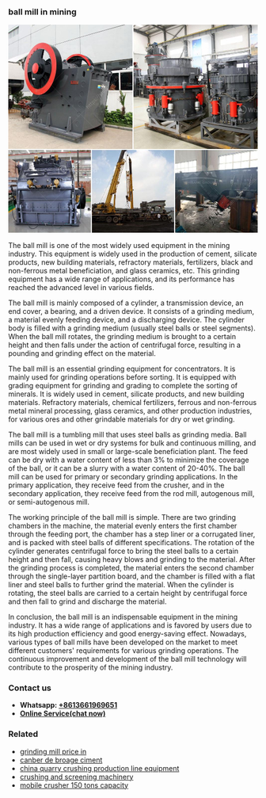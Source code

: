 <h3>ball mill in mining</h3><img src='1708589174.jpg' alt=''><p>The ball mill is one of the most widely used equipment in the mining industry. This equipment is widely used in the production of cement, silicate products, new building materials, refractory materials, fertilizers, black and non-ferrous metal beneficiation, and glass ceramics, etc. This grinding equipment has a wide range of applications, and its performance has reached the advanced level in various fields.</p><p>The ball mill is mainly composed of a cylinder, a transmission device, an end cover, a bearing, and a driven device. It consists of a grinding medium, a material evenly feeding device, and a discharging device. The cylinder body is filled with a grinding medium (usually steel balls or steel segments). When the ball mill rotates, the grinding medium is brought to a certain height and then falls under the action of centrifugal force, resulting in a pounding and grinding effect on the material.</p><p>The ball mill is an essential grinding equipment for concentrators. It is mainly used for grinding operations before sorting. It is equipped with grading equipment for grinding and grading to complete the sorting of minerals. It is widely used in cement, silicate products, and new building materials. Refractory materials, chemical fertilizers, ferrous and non-ferrous metal mineral processing, glass ceramics, and other production industries, for various ores and other grindable materials for dry or wet grinding.</p><p>The ball mill is a tumbling mill that uses steel balls as grinding media. Ball mills can be used in wet or dry systems for bulk and continuous milling, and are most widely used in small or large-scale beneficiation plant. The feed can be dry with a water content of less than 3% to minimize the coverage of the ball, or it can be a slurry with a water content of 20-40%. The ball mill can be used for primary or secondary grinding applications. In the primary application, they receive feed from the crusher, and in the secondary application, they receive feed from the rod mill, autogenous mill, or semi-autogenous mill.</p><p>The working principle of the ball mill is simple. There are two grinding chambers in the machine, the material evenly enters the first chamber through the feeding port, the chamber has a step liner or a corrugated liner, and is packed with steel balls of different specifications. The rotation of the cylinder generates centrifugal force to bring the steel balls to a certain height and then fall, causing heavy blows and grinding to the material. After the grinding process is completed, the material enters the second chamber through the single-layer partition board, and the chamber is filled with a flat liner and steel balls to further grind the material. When the cylinder is rotating, the steel balls are carried to a certain height by centrifugal force and then fall to grind and discharge the material.</p><p>In conclusion, the ball mill is an indispensable equipment in the mining industry. It has a wide range of applications and is favored by users due to its high production efficiency and good energy-saving effect. Nowadays, various types of ball mills have been developed on the market to meet different customers' requirements for various grinding operations. The continuous improvement and development of the ball mill technology will contribute to the prosperity of the mining industry.</p><h3>Contact us</h3><ul><li><strong>Whatsapp:&nbsp;<a href="https://wa.me/8613661969651">+8613661969651</a></strong></li><li><a href="https://swt.shibang-china.com/?git&amp;zhl&amp;ball mill in mining"><strong>Online Service(chat now)</strong></a></li></ul><h3>Related</h3><ul><li><a href='grinding mill price in.md'>grinding mill price in</a></li><li><a href='canber de broage ciment.md'>canber de broage ciment</a></li><li><a href='china quarry crushing production line equipment.md'>china quarry crushing production line equipment</a></li><li><a href='crushing and screening machinery.md'>crushing and screening machinery</a></li><li><a href='mobile crusher 150 tons capacity.md'>mobile crusher 150 tons capacity</a></li></ul>
